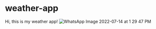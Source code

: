 # weather-app
Hi, this is my weather app!
![WhatsApp Image 2022-07-14 at 1 29 47 PM](https://user-images.githubusercontent.com/93661868/179343087-9c3fb8c4-ef1b-4a14-84a1-9af86a570cfd.jpeg)
